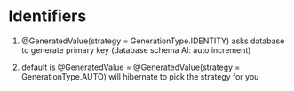 # Identifiers

1. @GeneratedValue(strategy = GenerationType.IDENTITY) asks database to generate primary key (database schema AI: auto increment)

2. default is @GeneratedValue = @GeneratedValue(strategy = GenerationType.AUTO) will hibernate to pick the strategy for you
